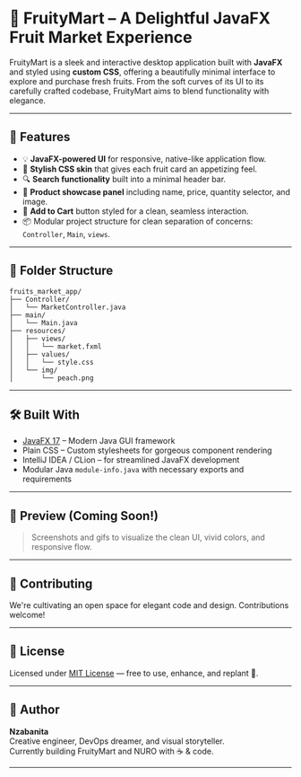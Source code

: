 # 🍇 FruityMart – A Delightful JavaFX Fruit Market Experience

FruityMart is a sleek and interactive desktop application built with **JavaFX** and styled using **custom CSS**, offering a beautifully minimal interface to explore and purchase fresh fruits. From the soft curves of its UI to its carefully crafted codebase, FruityMart aims to blend functionality with elegance.

---

## 🚀 Features

- 💡 **JavaFX-powered UI** for responsive, native-like application flow.
- 🎨 **Stylish CSS skin** that gives each fruit card an appetizing feel.
- 🔍 **Search functionality** built into a minimal header bar.
- 🍑 **Product showcase panel** including name, price, quantity selector, and image.
- 🛒 **Add to Cart** button styled for a clean, seamless interaction.
- 📦 Modular project structure for clean separation of concerns: `Controller`, `Main`, `views`.

---

## 📂 Folder Structure

```
fruits_market_app/
├── Controller/
│   └── MarketController.java
├── main/
│   └── Main.java
├── resources/
│   ├── views/
│   │   └── market.fxml
│   ├── values/
│   │   └── style.css
│   └── img/
│       └── peach.png
```

---

## 🛠️ Built With

- [JavaFX 17](https://openjfx.io/) – Modern Java GUI framework
- Plain CSS – Custom stylesheets for gorgeous component rendering
- IntelliJ IDEA / CLion – for streamlined JavaFX development
- Modular Java `module-info.java` with necessary exports and requirements

---

## 📸 Preview (Coming Soon!)

> Screenshots and gifs to visualize the clean UI, vivid colors, and responsive flow.

---

## 🤝 Contributing

We're cultivating an open space for elegant code and design. Contributions welcome!

---

## 📜 License

Licensed under [MIT License](License) — free to use, enhance, and replant 🍋.

---

## 👤 Author

**Nzabanita**  
Creative engineer, DevOps dreamer, and visual storyteller.  
Currently building FruityMart and NURO with ☕ & code.

---
